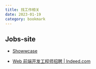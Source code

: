 ```yaml
---
title: 找工作相关
date: 2023-01-19
category: bookmark
---
```


## Jobs-site

- [Showwcase](https://www.showwcase.com/)

- [Web 前端开发工程师招聘 | Indeed.com](https://cn.indeed.com/jobs?q=Web+%E5%89%8D%E7%AB%AF%E5%BC%80%E5%8F%91%E5%B7%A5%E7%A8%8B%E5%B8%88&from=mobRdr&utm_source=%2Fm%2F&utm_medium=redir&utm_campaign=dt&vjk=c3919e311fc0745a)

